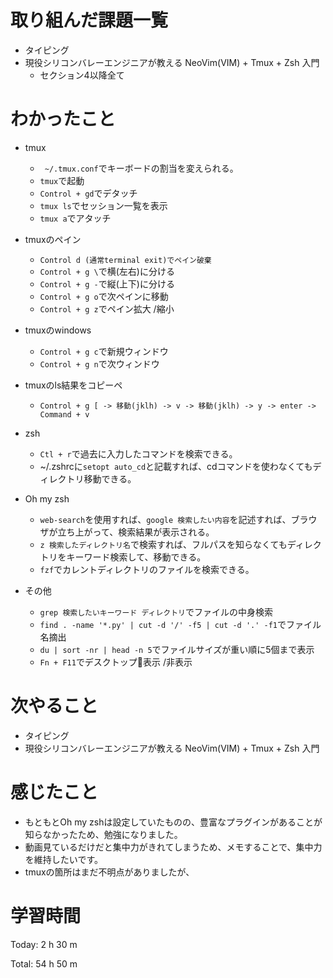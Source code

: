 # 取り組んだ課題一覧
- タイピング
- 現役シリコンバレーエンジニアが教える NeoVim(VIM) + Tmux + Zsh 入門
  - セクション4以降全て
  
# わかったこと
- tmux
  - ` ~/.tmux.conf`でキーボードの割当を変えられる。
  - `tmux`で起動
  - `Control + gd`でデタッチ
  - `tmux ls`でセッション一覧を表示
  - `tmux a`でアタッチ

- tmuxのペイン
  - `Control d (通常terminal exit)でペイン破棄`
  - `Control + g \`で横(左右)に分ける
  - `Control + g -`で縦(上下)に分ける
  - `Control + g o`で次ペインに移動
  - `Control + g z`でペイン拡大 /縮小

- tmuxのwindows
  - `Control + g c`で新規ウィンドウ
  - `Control + g n`で次ウィンドウ

- tmuxのls結果をコピーペ
  - `Control + g [ -> 移動(jklh) -> v -> 移動(jklh) -> y -> enter -> Command + v`

- zsh
  - `Ctl + r`で過去に入力したコマンドを検索できる。
  - ~/.zshrcに`setopt auto_cd`と記載すれば、cdコマンドを使わなくてもディレクトリ移動できる。
- Oh my zsh
  - `web-search`を使用すれば、`google 検索したい内容`を記述すれば、ブラウザが立ち上がって、検索結果が表示される。
  - `z 検索したディレクトリ名`で検索すれば、フルパスを知らなくてもディレクトリをキーワード検索して、移動できる。
  - `fzf`でカレントディレクトリのファイルを検索できる。

- その他
  - `grep 検索したいキーワード ディレクトリ`でファイルの中身検索
  - `find . -name '*.py' | cut -d '/' -f5 | cut -d '.' -f1`でファイル名摘出
  - `du | sort -nr | head -n 5`でファイルサイズが重い順に5個まで表示
  - `Fn + F11`でデスクトップ􏰀表示 /非表示

# 次やること
- タイピング
- 現役シリコンバレーエンジニアが教える NeoVim(VIM) + Tmux + Zsh 入門

# 感じたこと
- もともとOh my zshは設定していたものの、豊富なプラグインがあることが知らなかったため、勉強になりました。
- 動画見ているだけだと集中力がきれてしまうため、メモすることで、集中力を維持したいです。
- tmuxの箇所はまだ不明点がありましたが、


# 学習時間
Today: 2 h 30 m

Total: 54 h 50 m
